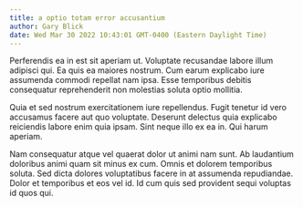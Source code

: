 ```yaml
---
title: a optio totam error accusantium
author: Gary Blick
date: Wed Mar 30 2022 10:43:01 GMT-0400 (Eastern Daylight Time)
---
```

Perferendis ea in est sit aperiam ut. Voluptate recusandae labore illum adipisci qui. Ea quis ea maiores nostrum. Cum earum explicabo iure assumenda commodi repellat nam ipsa. Esse temporibus debitis consequatur reprehenderit non molestias soluta optio mollitia.

 Quia et sed nostrum exercitationem iure repellendus. Fugit tenetur id vero accusamus facere aut quo voluptate. Deserunt delectus quia explicabo reiciendis labore enim quia ipsam. Sint neque illo ex ea in. Qui harum aperiam.

 Nam consequatur atque vel quaerat dolor ut animi nam sunt. Ab laudantium doloribus animi quam sit minus ex cum. Omnis et dolorem temporibus soluta. Sed dicta dolores voluptatibus facere in at assumenda repudiandae. Dolor et temporibus et eos vel id. Id cum quis sed provident sequi voluptas id quos qui.